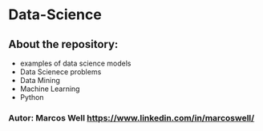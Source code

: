 # Data-Science

## About the repository:
- examples of data science models
- Data Scienece problems
- Data Mining
- Machine Learning
- Python 

  
### Autor: Marcos Well https://www.linkedin.com/in/marcoswell/


